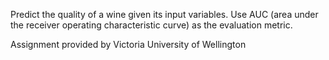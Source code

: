 Predict the quality of a wine given its input variables. Use AUC (area under the receiver operating characteristic curve) as the evaluation metric.

Assignment provided by Victoria University of Wellington
